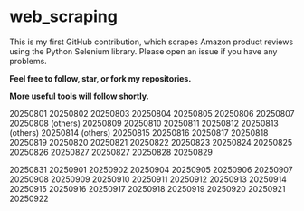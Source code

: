 # web_scraping
This is my first GitHub contribution, which scrapes Amazon product reviews using the Python Selenium library.
Please open an issue if you have any problems.

**Feel free to follow, star, or fork my repositories.**

**More useful tools will follow shortly.**

20250801
20250802
20250803
20250804
20250805
20250806
20250807
20250808 (others)
20250809
20250810
20250811
20250812
20250813 (others)
20250814 (others)
20250815
20250816
20250817
20250818
20250819
20250820
20250821
20250822
20250823
20250824
20250825
20250826
20250827
20250827
20250828
20250829
 
20250831
20250901
20250902
20250904
20250905
20250906
20250907
20250908
20250909
20250910
20250911
20250912
20250913
20250914
20250915
20250916
20250917
20250918
20250919
20250920
20250921
20250922
